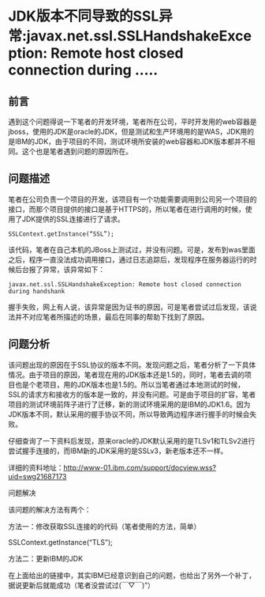 # JDK版本不同导致的SSL异常:javax.net.ssl.SSLHandshakeException: Remote host closed connection during .....


## 前言

遇到这个问题得说一下笔者的开发环境，笔者所在公司，平时开发用的web容器是jboss，使用的JDK是oracle的JDK，但是测试和生产环境用的是WAS，JDK用的是IBM的JDK，由于项目的不同，测试环境所安装的web容器和JDK版本都并不相同。这个也是笔者遇到问题的原因所在。

## 问题描述

笔者在公司负责一个项目的开发，该项目有一个功能需要调用到公司另一个项目的接口，而那个项目提供的接口是基于HTTPS的，所以笔者在进行调用的时候，使用了JDK提供的SSL连接进行了请求。


    SSLContext.getInstance(“SSL”);


该代码，笔者在自己本机的JBoss上测试过，并没有问题。可是，发布到was里面之后，程序一直没法成功调用接口，通过日志追踪后，发现程序在服务器运行的时候后台报了异常，该异常如下：

    javax.net.ssl.SSLHandshakeException: Remote host closed connection during handshank

握手失败，网上有人说，该异常是因为证书的原因，可是笔者尝试过后发现，该说法并不对应笔者所描述的场景，最后在同事的帮助下找到了原因。

## 问题分析

该问题出现的原因在于SSL协议的版本不同。发现问题之后，笔者分析了一下具体情况。由于项目的原因，笔者现在用的JDK版本还是1.5的，同时，笔者去调的项目也是个老项目，用的JDK版本也是1.5的。所以当笔者通过本地测试的时候，SSL的请求方和接收方的版本是一致的，并没有问题。可是由于项目的扩容，笔者项目的测试环境前阵子进行了迁移，新的测试环境采用的是IBM的JDK1.6。因为JDK版本不同，默认采用的握手协议不同，所以导致两边程序进行握手的时候会失败。

仔细查询了一下资料后发现，原来oracle的JDK默认采用的是TLSv1和TLSv2进行尝试握手连接的，而IBM新的JDK采用的是SSLv3，新老版本还不一样。

详细的资料地址：http://www-01.ibm.com/support/docview.wss?uid=swg21687173

问题解决

该问题的解决方法有两个：

方法一：修改获取SSL连接的的代码（笔者使用的方法，简单）

SSLContext.getInstance(“TLS”);

方法二：更新IBM的JDK

在上面给出的链接中，其实IBM已经意识到自己的问题，也给出了另外一个补丁，据说更新后就能成功（笔者没尝试过(￣▽￣)”）